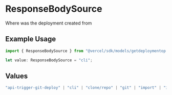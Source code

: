 # ResponseBodySource

Where was the deployment created from

## Example Usage

```typescript
import { ResponseBodySource } from "@vercel/sdk/models/getdeploymentop.js";

let value: ResponseBodySource = "cli";
```

## Values

```typescript
"api-trigger-git-deploy" | "cli" | "clone/repo" | "git" | "import" | "import/repo" | "redeploy" | "v0-web"
```